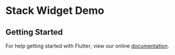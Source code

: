 # Stack Widget Demo

## Getting Started

For help getting started with Flutter, view our online
[documentation](https://flutter.io/).
